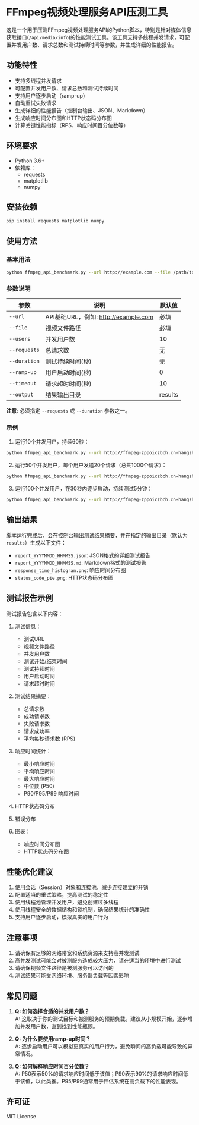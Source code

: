 # FFmpeg视频处理服务API压测工具

这是一个用于压测FFmpeg视频处理服务API的Python脚本，特别是针对媒体信息获取接口(`/api/media/info`)的性能测试工具。该工具支持多线程并发请求，可配置并发用户数、请求总数和测试持续时间等参数，并生成详细的性能报告。

## 功能特性

- 支持多线程并发请求
- 可配置并发用户数、请求总数和测试持续时间
- 支持用户逐步启动（ramp-up）
- 自动重试失败请求
- 生成详细的性能报告（控制台输出、JSON、Markdown）
- 生成响应时间分布图和HTTP状态码分布图
- 计算关键性能指标（RPS、响应时间百分位数等）

## 环境要求

- Python 3.6+
- 依赖库：
  - requests
  - matplotlib
  - numpy

## 安装依赖

```bash
pip install requests matplotlib numpy
```

## 使用方法

### 基本用法

```bash
python ffmpeg_api_benchmark.py --url http://example.com --file /path/to/video.mp4 --users 10 --duration 60
```

### 参数说明

| 参数 | 说明 | 默认值 |
|------|------|--------|
| `--url` | API基础URL，例如: http://example.com | 必填 |
| `--file` | 视频文件路径 | 必填 |
| `--users` | 并发用户数 | 10 |
| `--requests` | 总请求数 | 无 |
| `--duration` | 测试持续时间(秒) | 无 |
| `--ramp-up` | 用户启动时间(秒) | 0 |
| `--timeout` | 请求超时时间(秒) | 10 |
| `--output` | 结果输出目录 | results |

**注意**: 必须指定 `--requests` 或 `--duration` 参数之一。

### 示例

1. 运行10个并发用户，持续60秒：

```bash
python ffmpeg_api_benchmark.py --url http://ffmpeg-zppoiczbch.cn-hangzhou.fcapp.run --file /home/data/17.mp4 --users 10 --duration 60
```

2. 运行50个并发用户，每个用户发送20个请求（总共1000个请求）：

```bash
python ffmpeg_api_benchmark.py --url http://ffmpeg-zppoiczbch.cn-hangzhou.fcapp.run --file /home/data/17.mp4 --users 50 --requests 1000
```

3. 运行100个并发用户，在30秒内逐步启动，持续测试5分钟：

```bash
python ffmpeg_api_benchmark.py --url http://ffmpeg-zppoiczbch.cn-hangzhou.fcapp.run --file /home/data/17.mp4 --users 100 --ramp-up 30 --duration 300
```

## 输出结果

脚本运行完成后，会在控制台输出测试结果摘要，并在指定的输出目录（默认为`results`）生成以下文件：

- `report_YYYYMMDD_HHMMSS.json`: JSON格式的详细测试报告
- `report_YYYYMMDD_HHMMSS.md`: Markdown格式的测试报告
- `response_time_histogram.png`: 响应时间分布图
- `status_code_pie.png`: HTTP状态码分布图

## 测试报告示例

测试报告包含以下内容：

1. 测试信息：
   - 测试URL
   - 视频文件路径
   - 并发用户数
   - 测试开始/结束时间
   - 测试持续时间
   - 用户启动时间
   - 请求超时时间

2. 测试结果摘要：
   - 总请求数
   - 成功请求数
   - 失败请求数
   - 请求成功率
   - 平均每秒请求数 (RPS)

3. 响应时间统计：
   - 最小响应时间
   - 平均响应时间
   - 最大响应时间
   - 中位数 (P50)
   - P90/P95/P99 响应时间

4. HTTP状态码分布

5. 错误分布

6. 图表：
   - 响应时间分布图
   - HTTP状态码分布图

## 性能优化建议

1. 使用会话（Session）对象和连接池，减少连接建立的开销
2. 配置适当的重试策略，提高测试的稳定性
3. 使用线程池管理并发用户，避免创建过多线程
4. 使用线程安全的数据结构和锁机制，确保结果统计的准确性
5. 支持用户逐步启动，模拟真实的用户行为

## 注意事项

1. 请确保有足够的网络带宽和系统资源来支持高并发测试
2. 高并发测试可能会对被测服务造成较大压力，请在适当的环境中进行测试
3. 请确保视频文件路径是被测服务可以访问的
4. 测试结果可能受网络环境、服务器负载等因素影响

## 常见问题

1. **Q: 如何选择合适的并发用户数？**  
   A: 这取决于你的测试目标和被测服务的预期负载。建议从小规模开始，逐步增加并发用户数，直到找到性能瓶颈。

2. **Q: 为什么要使用ramp-up时间？**  
   A: 逐步启动用户可以模拟更真实的用户行为，避免瞬间的高负载可能导致的异常情况。

3. **Q: 如何解释响应时间百分位数？**  
   A: P50表示50%的请求响应时间低于该值；P90表示90%的请求响应时间低于该值，以此类推。P95/P99通常用于评估系统在高负载下的性能表现。

## 许可证

MIT License 